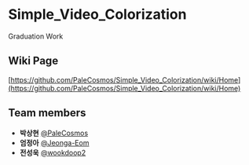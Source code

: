 # Simple_Video_Colorization
Graduation Work

## Wiki Page 
[https://github.com/PaleCosmos/Simple_Video_Colorization/wiki/Home](https://github.com/PaleCosmos/Simple_Video_Colorization/wiki/Home)

## Team members

* **박상현** [@PaleCosmos](https://github.com/PaleCosmos)</br>
* **엄정아** [@Jeonga-Eom](https://github.com/Jeonga-Eom)</br>
* **전성욱** [@wookdoop2](https://github.com/wookdoop2)</br>
